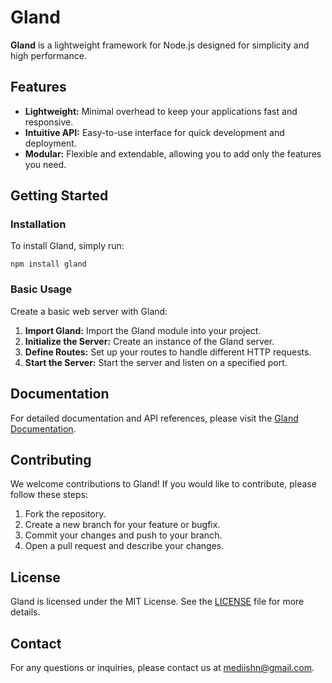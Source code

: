 # Gland

**Gland** is a lightweight framework for Node.js designed for simplicity and high performance.

## Features

- **Lightweight:** Minimal overhead to keep your applications fast and responsive.
- **Intuitive API:** Easy-to-use interface for quick development and deployment.
- **Modular:** Flexible and extendable, allowing you to add only the features you need.

## Getting Started

### Installation

To install Gland, simply run:

```
npm install gland
```

### Basic Usage

Create a basic web server with Gland:

1. **Import Gland:** Import the Gland module into your project.
2. **Initialize the Server:** Create an instance of the Gland server.
3. **Define Routes:** Set up your routes to handle different HTTP requests.
4. **Start the Server:** Start the server and listen on a specified port.

## Documentation

For detailed documentation and API references, please visit the [Gland Documentation](#).

## Contributing

We welcome contributions to Gland! If you would like to contribute, please follow these steps:

1. Fork the repository.
2. Create a new branch for your feature or bugfix.
3. Commit your changes and push to your branch.
4. Open a pull request and describe your changes.

## License

Gland is licensed under the MIT License. See the [LICENSE](LICENSE) file for more details.

## Contact

For any questions or inquiries, please contact us at [mediishn@gmail.com](mediishn@gmail.com).
